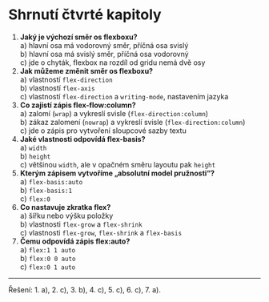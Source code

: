<div class="colored-box pbb-a" markdown="1">

# Shrnutí čtvrté kapitoly

1. **Jaký je výchozí směr os flexboxu?**  
a) hlavní osa má vodorovný směr, příčná osa svislý  
b) hlavní osa má svislý směr, příčná osa vodorovný  
c) jde o chyták, flexbox na rozdíl od gridu nemá dvě osy
1. **Jak můžeme změnit směr os flexboxu?**  
a) vlastností `flex-direction`  
b) vlastností `flex-axis`  
c) vlastností `flex-direction` a `writing-mode`, nastavením jazyka
1. **Co zajistí zápis flex-flow:column?**  
a) zalomí (`wrap`) a vykreslí svisle (`flex-direction:column`)  
b) zákaz zalomení (`nowrap`) a vykreslí svisle (`flex-direction:column`)  
c) jde o zápis pro vytvoření sloupcové sazby textu
1. **Jaké vlastnosti odpovídá flex-basis?**  
a) `width`  
b) `height`  
c) většinou `width`, ale v opačném směru layoutu pak `height`
1. **Kterým zápisem vytvoříme „absolutní model pružnosti“?**  
a) `flex-basis:auto`  
b) `flex-basis:1`  
c) `flex:0`
1. **Co nastavuje zkratka flex?**  
a) šířku nebo výšku položky  
b) vlastnosti `flex-grow` a `flex-shrink`  
c) vlastnosti `flex-grow`, `flex-shrink` a `flex-basis`
1. **Čemu odpovídá zápis flex:auto?**  
a) `flex:1 1 auto`  
b) `flex:0 0 auto`  
c) `flex:0 1 auto`

---

Řešení: 1. a), 2. c), 3. b), 4. c), 5. c), 6. c), 7. a).

</div>

